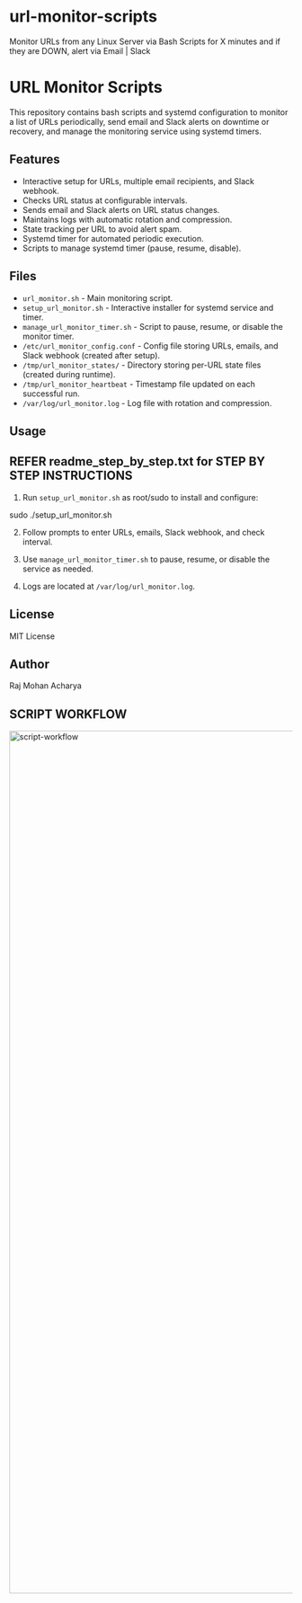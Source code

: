 # url-monitor-scripts
Monitor URLs from any Linux Server via Bash Scripts for X minutes and if they are DOWN, alert via Email | Slack

# URL Monitor Scripts

This repository contains bash scripts and systemd configuration to monitor a list of URLs periodically, send email and Slack alerts on downtime or recovery, and manage the monitoring service using systemd timers.

## Features

- Interactive setup for URLs, multiple email recipients, and Slack webhook.
- Checks URL status at configurable intervals.
- Sends email and Slack alerts on URL status changes.
- Maintains logs with automatic rotation and compression.
- State tracking per URL to avoid alert spam.
- Systemd timer for automated periodic execution.
- Scripts to manage systemd timer (pause, resume, disable).

## Files

- `url_monitor.sh` - Main monitoring script.
- `setup_url_monitor.sh` - Interactive installer for systemd service and timer.
- `manage_url_monitor_timer.sh` - Script to pause, resume, or disable the monitor timer.
- `/etc/url_monitor_config.conf` - Config file storing URLs, emails, and Slack webhook (created after setup).
- `/tmp/url_monitor_states/` - Directory storing per-URL state files (created during runtime).
- `/tmp/url_monitor_heartbeat` - Timestamp file updated on each successful run.
- `/var/log/url_monitor.log` - Log file with rotation and compression.

## Usage

## REFER readme_step_by_step.txt for STEP BY STEP INSTRUCTIONS ##


1. Run `setup_url_monitor.sh` as root/sudo to install and configure:

sudo ./setup_url_monitor.sh


2. Follow prompts to enter URLs, emails, Slack webhook, and check interval.

3. Use `manage_url_monitor_timer.sh` to pause, resume, or disable the service as needed.

4. Logs are located at `/var/log/url_monitor.log`.

## License

MIT License

## Author

Raj Mohan Acharya

## SCRIPT WORKFLOW ##

<img width="1024" height="1536" alt="script-workflow" src="https://github.com/user-attachments/assets/11163db2-c3bd-4cfa-ad75-92b837645e8c" />

